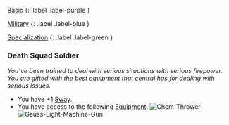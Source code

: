 
[Basic](Game/Progress#Basic)
{: .label .label-purple }

[Military](Game/Military)
{: .label .label-blue }

[Specialization](Game/Progress#Specialization)
{: .label .label-green }
### Death Squad Soldier
*You’ve been trained to deal with serious situations with serious firepower. You are gifted with the best equipment that central has for dealing with serious issues.*
* You have +1 [Sway](Additional-Attributes#Sway).
* You have access to the following [Equipment](Core/Equipment):
![Chem-Thrower](Game/Blocks/Chem-Thrower)
![Gauss-Light-Machine-Gun](Game/Blocks/Gauss-Light-Machine-Gun)
